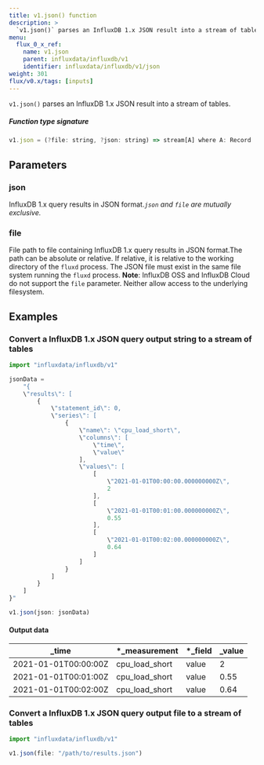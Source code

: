 ```yaml
---
title: v1.json() function
description: >
  `v1.json()` parses an InfluxDB 1.x JSON result into a stream of tables.
menu:
  flux_0_x_ref:
    name: v1.json
    parent: influxdata/influxdb/v1
    identifier: influxdata/influxdb/v1/json
weight: 301
flux/v0.x/tags: [inputs]
---
```


<!------------------------------------------------------------------------------

IMPORTANT: This page was generated from comments in the Flux source code. Any
edits made directly to this page will be overwritten the next time the
documentation is generated. 

To make updates to this documentation, update the function comments above the
function definition in the Flux source code:

https://github.com/influxdata/flux/blob/master/stdlib/influxdata/influxdb/v1/v1.flux#L93-L93

Contributing to Flux: https://github.com/influxdata/flux#contributing
Fluxdoc syntax: https://github.com/influxdata/flux/blob/master/docs/fluxdoc.md

------------------------------------------------------------------------------->

`v1.json()` parses an InfluxDB 1.x JSON result into a stream of tables.



##### Function type signature

```js
v1.json = (?file: string, ?json: string) => stream[A] where A: Record
```

## Parameters

### json


InfluxDB 1.x query results in JSON format._`json` and `file` are mutually exclusive._

### file


File path to file containing InfluxDB 1.x query results in JSON format.The path can be absolute or relative.
If relative, it is relative to the working directory of the `fluxd` process.
The JSON file must exist in the same file system running the `fluxd` process.
 **Note**: InfluxDB OSS and InfluxDB Cloud do not support the `file` parameter.
Neither allow access to the underlying filesystem.


## Examples


### Convert a InfluxDB 1.x JSON query output string to a stream of tables

```js
import "influxdata/influxdb/v1"

jsonData =
    "{
    \"results\": [
        {
            \"statement_id\": 0,
            \"series\": [
                {
                    \"name\": \"cpu_load_short\",
                    \"columns\": [
                        \"time\",
                        \"value\"
                    ],
                    \"values\": [
                        [
                            \"2021-01-01T00:00:00.000000000Z\",
                            2
                        ],
                        [
                            \"2021-01-01T00:01:00.000000000Z\",
                            0.55
                        ],
                        [
                            \"2021-01-01T00:02:00.000000000Z\",
                            0.64
                        ]
                    ]
                }
            ]
        }
    ]
}"

v1.json(json: jsonData)
```


#### Output data

| _time                | *_measurement  | *_field | _value  |
| -------------------- | -------------- | ------- | ------- |
| 2021-01-01T00:00:00Z | cpu_load_short | value   | 2       |
| 2021-01-01T00:01:00Z | cpu_load_short | value   | 0.55    |
| 2021-01-01T00:02:00Z | cpu_load_short | value   | 0.64    |


### Convert a InfluxDB 1.x JSON query output file to a stream of tables

```js
import "influxdata/influxdb/v1"

v1.json(file: "/path/to/results.json")
```

